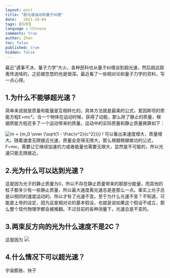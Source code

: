 ```yaml
---
layout: post
title: "超光速运动和量子纠缠"
date:   2021-10-04
tags: [科学]
language : Chinese
comments: true
author: Zhen
toc: false
published: true
hidden: false
---
```

最近“遇事不决，量子力学”大火，各种民科也从量子纠缠谈到超光速，然后超远距离传送啥的，之前被忽悠的也是很深。最近看了一些相对论和量子力学的资料，写一点心得。

## 1.为什么不能够超光速？
简单来说就是质量和能量是互相转化的，具体方法就是最美的公式，爱因斯坦的质能方程E=mc²。当一个物体在运动时候，获得了动能，那么除了静止的质量，根据质能方程还多了一个运动带来的质量。运动中的实际质量和静止质量换算如下：

![m = {m_0 \over {\sqrt{1 - \frac{v^2}{c^2}}}} \!](https://wikimedia.org/api/rest_v1/media/math/render/svg/be63cf916fe200d9accdd16e246e2e590a92379a)
可以看出来速度增大，质量增大。随着速度无限接近光速，质量会变得无限大，那么根据根据做功的公式，F=mv，需要让它继续加速的力或者能量也需要无限大，显然是不可能的，所以光速只能无限接近。

## 2.光为什么可以达到光速？
这是因为光子的静止质量为0，所以不存在静止质量带来的那部分能量，而其他的粒子都多少有一些静止质量，所以最大速度离光速总是差那么一点。事实上光子总是以相同的速度运动的，所以才有了光速不变。至于为什么光速不变？不知道，可能是上帝的设定，因为这是相对论的基本假设，也就是说如果这个假设不成立，那么整个现代物理学都会被推翻。不过目前的各种测量下，光速总是不变的。

## 3.两束反方向的光为什么速度不是2C？
这是因为
![](https://pic2.zhimg.com/80/f9b4560525b8279b3f92d81405a057c0_1440w.jpg?source=1940ef5c)

## 4.什么情况下可以超光速？
宇宙膨胀、快子
<!--stackedit_data:
eyJoaXN0b3J5IjpbMjAyMTQ4Njk3Nyw0MjU1MDc4OTQsLTIwMj
M5NTA1ODEsLTU1ODcxNjM1NCw3MTg5Mzc2MTUsLTE2MzUwMjM1
OSwxNjA4MDkwODIwLDIxNDU3NzEzMzQsMzc2Mzc3NzY0XX0=
-->